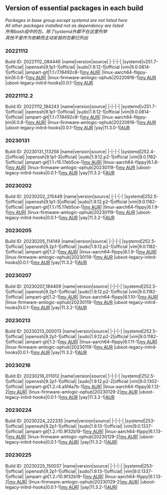 ## Version of essential packages in each build

*Packages in base group except systemd are not listed here  
All other packages installed not as dependency are listed  
所有bash组中的包，除了systemd外都不在这里列举  
其他不是作为依赖而主动安装的包都已列出*
### 20221112
Build ID: 20221112_084446
|name|version|source|
|-|-|-|
|systemd|v251.7-1|official|
|openssh|9.1p1-1|official|
|sudo|1.9.12-1|official
|vim|9.0.0814-1|official|
|ampart-git|1.1.r7.19492c8-1|[my AUR][AUR ampart-git]|
|linux-aarch64-flippy-bin|6.0.8-1|[my AUR][AUR linux-aarch64-flippy-bin]|
|linux-firmware-amlogic-ophub|20220916-1|[my AUR][AUR linux-firmware-amlogic-ophub]
|uboot-legacy-initrd-hooks|0.0.1-1|[my AUR][AUR uboot-legacy-initrd-hooks]

### 20221112.2
Build ID: 20221112_184243
|name|version|source|
|-|-|-|
|systemd|v251.7-1|official|
|openssh|9.1p1-1|official|
|sudo|1.9.12-1|official
|vim|9.0.0814-1|official|
|ampart-git|1.1.r7.19492c8-1|[my AUR][AUR ampart-git]|
|linux-aarch64-flippy-bin|6.0.8-1|[my AUR][AUR linux-aarch64-flippy-bin]|
|linux-firmware-amlogic-ophub|20220916-1|[my AUR][AUR linux-firmware-amlogic-ophub]
|uboot-legacy-initrd-hooks|0.0.1-1|[my AUR][AUR uboot-legacy-initrd-hooks]
|yay|11.3.0-1|[AUR][AUR yay]

### 20230131
Build ID: 20230131_113258
|name|version|source|
|-|-|-|
|systemd|252.4-2|official|
|openssh|9.1p1-3|official|
|sudo|1.9.12.p2-1|official
|vim|9.0.1182-1|official|
|ampart-git|1.1.r15.17eb5ce-1|[my AUR][AUR ampart-git]|
|linux-aarch64-flippy|6.1.8-1|[my AUR][AUR linux-aarch64-flippy-bin]|
|linux-firmware-amlogic-ophub|20230119-1|[my AUR][AUR linux-firmware-amlogic-ophub]
|uboot-legacy-initrd-hooks|0.0.1-1|[my AUR][AUR uboot-legacy-initrd-hooks]
|yay|11.3.2-1|[AUR][AUR yay]

### 20230202
Build ID: 20230202_215449
|name|version|source|
|-|-|-|
|systemd|252.5-1|official|
|openssh|9.1p1-3|official|
|sudo|1.9.12.p2-1|official
|vim|9.0.1182-1|official|
|ampart-git|1.1.r15.17eb5ce-1|[my AUR][AUR ampart-git]|
|linux-aarch64-flippy|6.1.9-1|[my AUR][AUR linux-aarch64-flippy-bin]|
|linux-firmware-amlogic-ophub|20230119-1|[my AUR][AUR linux-firmware-amlogic-ophub]
|uboot-legacy-initrd-hooks|0.0.1-1|[my AUR][AUR uboot-legacy-initrd-hooks]
|yay|11.3.2-1|[AUR][AUR yay]

### 20230205
Build ID: 20230205_114149
|name|version|source|
|-|-|-|
|systemd|252.5-1|official|
|openssh|9.2p1-1|official|
|sudo|1.9.12.p2-1|official
|vim|9.0.1182-1|official|
|ampart-git|1.2-1|[my AUR][AUR ampart-git]|
|linux-aarch64-flippy|6.1.9-1|[my AUR][AUR linux-aarch64-flippy-bin]|
|linux-firmware-amlogic-ophub|20230119-1|[my AUR][AUR linux-firmware-amlogic-ophub]
|uboot-legacy-initrd-hooks|0.0.1-1|[my AUR][AUR uboot-legacy-initrd-hooks]
|yay|11.3.2-1|[AUR][AUR yay]

### 20230207
Build ID: 20230207_184409
|name|version|source|
|-|-|-|
|systemd|252.5-1|official|
|openssh|9.2p1-1|official|
|sudo|1.9.12.p2-1|official
|vim|9.0.1182-1|official|
|ampart-git|1.2-1|[my AUR][AUR ampart-git]|
|linux-aarch64-flippy|6.1.10-1|[my AUR][AUR linux-aarch64-flippy-bin]|
|linux-firmware-amlogic-ophub|20230119-1|[my AUR][AUR linux-firmware-amlogic-ophub]
|uboot-legacy-initrd-hooks|0.0.1-1|[my AUR][AUR uboot-legacy-initrd-hooks]
|yay|11.3.2-1|[AUR][AUR yay]

### 20230213
Build ID: 20230213_000013
|name|version|source|
|-|-|-|
|systemd|252.5-1|official|
|openssh|9.2p1-1|official|
|sudo|1.9.12.p2-2|official
|vim|9.0.1182-1|official|
|ampart-git|1.2-1|[my AUR][AUR ampart-git]|
|linux-aarch64-flippy|6.1.11-1|[my AUR][AUR linux-aarch64-flippy-bin]|
|linux-firmware-amlogic-ophub|20230119-1|[my AUR][AUR linux-firmware-amlogic-ophub]
|uboot-legacy-initrd-hooks|0.0.1-1|[my AUR][AUR uboot-legacy-initrd-hooks]
|yay|11.3.2-1|[AUR][AUR yay]

### 20230216
Build ID: 20230216_011012
|name|version|source|
|-|-|-|
|systemd|252.5-1|official|
|openssh|9.2p1-1|official|
|sudo|1.9.12.p2-2|official
|vim|9.0.1302-1|official|
|ampart-git|1.2.r4.a5f4a7b-1|[my AUR][AUR ampart-git]|
|linux-aarch64-flippy|6.1.12-2|[my AUR][AUR linux-aarch64-flippy-bin]|
|linux-firmware-amlogic-ophub|20230129-2|[my AUR][AUR linux-firmware-amlogic-ophub]
|uboot-legacy-initrd-hooks|0.0.1-1|[my AUR][AUR uboot-legacy-initrd-hooks]
|yay|11.3.2-1|[AUR][AUR yay]

### 20230224
Build ID: 20230224_222335
|name|version|source|
|-|-|-|
|systemd|253-1|official|
|openssh|9.2p1-1|official|
|sudo|1.9.13-1|official|
|vim|9.0.1337-1|official|
|ampart-git|1.2.r10.9f32b19-1|[my AUR][AUR ampart-git]|
|linux-aarch64-flippy|6.1.13-1|[my AUR][AUR linux-aarch64-flippy-bin]|
|linux-firmware-amlogic-ophub|20230129-2|[my AUR][AUR linux-firmware-amlogic-ophub]|
|uboot-legacy-initrd-hooks|0.0.1-1|[my AUR][AUR uboot-legacy-initrd-hooks]|
|yay|11.3.2-1|[AUR][AUR yay]|

### 20230225
Build ID: 20230225_150037
|name|version|source|
|-|-|-|
|systemd|253-1|official|
|openssh|9.2p1-1|official|
|sudo|1.9.13-1|official|
|vim|9.0.1337-1|official|
|ampart-git|1.2.r10.9f32b19-1|[my AUR][AUR ampart-git]|
|linux-aarch64-flippy|6.1.13-2|[my AUR][AUR linux-aarch64-flippy-bin]|
|linux-firmware-amlogic-ophub|20230129-2|[my AUR][AUR linux-firmware-amlogic-ophub]|
|uboot-legacy-initrd-hooks|0.0.1-1|[my AUR][AUR uboot-legacy-initrd-hooks]|
|yay|11.3.2-1|[AUR][AUR yay]|

[AUR ampart-git]: https://aur.archlinux.org/packages/ampart-git
[AUR linux-aarch64-flippy-bin]: https://aur.archlinux.org/packages/linux-aarch64-flippy-bin
[AUR linux-firmware-amlogic-ophub]: https://aur.archlinux.org/packages/linux-firmware-amlogic-ophub
[AUR uboot-legacy-initrd-hooks]: https://aur.archlinux.org/packages/uboot-legacy-initrd-hooks
[AUR yay]: https://aur.archlinux.org/packages/yay